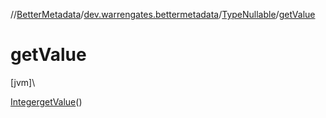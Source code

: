 //[BetterMetadata](../../../index.md)/[dev.warrengates.bettermetadata](../index.md)/[TypeNullable](index.md)/[getValue](get-value.md)

# getValue

[jvm]\

[Integer](https://docs.oracle.com/javase/8/docs/api/java/lang/Integer.html)[getValue](get-value.md)()

